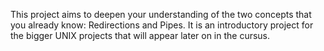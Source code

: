  This project aims to deepen your understanding of the two concepts that you already know: Redirections and Pipes. It is an introductory project for the bigger UNIX projects that will appear later on in the cursus. 
